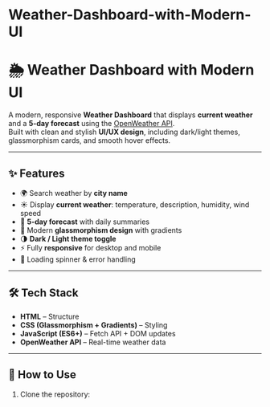 ﻿# Weather-Dashboard-with-Modern-UI


# 🌦 Weather Dashboard with Modern UI

A modern, responsive **Weather Dashboard** that displays **current weather** and a **5-day forecast** using the [OpenWeather API](https://openweathermap.org/api).  
Built with clean and stylish **UI/UX design**, including dark/light themes, glassmorphism cards, and smooth hover effects.

---

## ✨ Features

- 🌍 Search weather by **city name**  
- ☀️ Display **current weather**: temperature, description, humidity, wind speed  
- 📅 **5-day forecast** with daily summaries  
- 🎨 Modern **glassmorphism design** with gradients  
- 🌗 **Dark / Light theme toggle**  
- ⚡ Fully **responsive** for desktop and mobile  
- 🔄 Loading spinner & error handling  

---

## 🛠️ Tech Stack

- **HTML** – Structure  
- **CSS (Glassmorphism + Gradients)** – Styling  
- **JavaScript (ES6+)** – Fetch API + DOM updates  
- **OpenWeather API** – Real-time weather data  

---

## 🚀 How to Use

1. Clone the repository:
   ```bash
   
